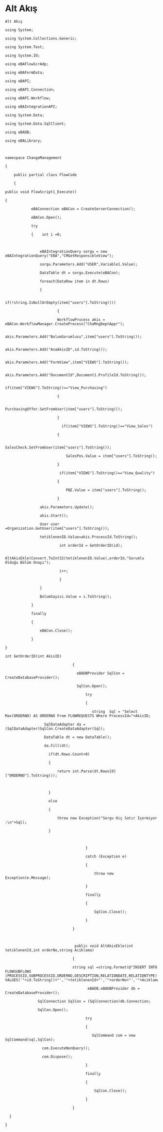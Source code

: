 # Alt Akış

	Alt Akış   

	using System; 

	using System.Collections.Generic; 

	using System.Text; 

	using System.IO; 

	using eBAFlowScrAdp; 

	using eBAFormData; 

	using eBAPI; 

	using eBAPI.Connection; 

	using eBAPI.Workflow; 

	using eBAIntegrationAPI; 

	using System.Data; 

	using System.Data.SqlClient; 

	using eBADB; 

	using eBALibrary; 

	  

	namespace ChangeManagement 

	{ 

	    public partial class FlowCode 

	    { 

	public void FlowScript1_Execute() 

	{ 

	            eBAConnection eBACon = CreateServerConnection(); 

	            eBACon.Open(); 

	            try 

	            {    int i =0;   



	                eBAIntegrationQuery sorgu = new eBAIntegrationQuery("EBA","CMGetResponsibleView"); 

	                sorgu.Parameters.Add("USER",Variable1.Value); 

	                DataTable dt = sorgu.Execute(eBACon);  

	                foreach(DataRow item in dt.Rows) 

	                { 

	                        if(!string.IsNullOrEmpty(item["users"].ToString())) 

	                        { 

	                        WorkflowProcess akis = eBACon.WorkflowManager.CreateProcess("ChaMngDeptAppr"); 

	                        akis.Parameters.Add("BolumSorumlusu",item["users"].ToString()); 

	                        akis.Parameters.Add("AnaAkisID",id.ToString()); 

	                        akis.Parameters.Add("FormView",item["VIEWS"].ToString()); 

	                        akis.Parameters.Add("DocumentId",Document1.ProfileId.ToString()); 

	                        if(item["VIEWS"].ToString()=="View_Purchasing") 

	                        { 

	                            PurchasingOffer.SetFromUser(item["users"].ToString()); 

	                        } 

	                          if(item["VIEWS"].ToString()=="View_Sales") 

	                        { 

	                            SalesCheck.SetFromUser(item["users"].ToString()); 

	                            SalesPos.Value = item["users"].ToString(); 

	                        } 

	                         if(item["VIEWS"].ToString()=="View_Quality") 

	                        {                                      

	                            PQE.Value = item["users"].ToString(); 

	                        } 

	                akis.Parameters.Update(); 

	                akis.Start(); 

	                User user =Organization.GetUser(item["users"].ToString()); 

	                tetiklenenID.Value=akis.ProcessId.ToString(); 

	                         int orderId = GetOrderID(id); 

	                         AltAkisEkle(Convert.ToInt32(tetiklenenID.Value),orderId,"Sorumlu Olduğu Bölüm Onayı"); 

	                         i++; 

	                         } 

	                } 

	                BolumSayisi.Value = i.ToString(); 

	            } 

	            finally 

	            { 

	                eBACon.Close(); 

	            }              

	} 

	int GetOrderID(int AkisID)  

	                               { 

	                                 eBADBProvider SqlCon = CreateDatabaseProvider(); 

	                                 SqlCon.Open(); 

	                                     try 

	                                     { 

	                                        string  Sql = "Select Max(ORDERNO) AS ORDERNO From FLOWREQUESTS Where ProcessId="+AkisID; 

	                  SqlDataAdapter da = (SqlDataAdapter)SqlCon.CreateDataAdapter(Sql); 

	                  DataTable dt = new DataTable(); 

	                  da.Fill(dt); 

	                    if(dt.Rows.Count>0) 

	                    { 

	                        return int.Parse(dt.Rows[0]["ORDERNO"].ToString()); 



	                    } 

	                    else 

	                    { 

	                        throw new Exception("Sorgu Hiç Satır İçermiyor :\n"+Sql); 

	                    } 



	                                     } 

	                                     catch (Exception e) 

	                                     { 

	                                         throw new Exception(e.Message); 

	                                     } 

	                                     finally 

	                                     { 

	                                         SqlCon.Close(); 

	                                     } 

	                               } 



	                                public void AltAkisEkle(int tetiklenenId,int orderNo,string Aciklama) 

	                               { 

	                               string sql =string.Format(@"INSERT INTO FLOWSUBFLOWS (PROCESSID,SUBPROCESSID,ORDERNO,DESCRIPTION,RELATIONDATE,RELATIONTYPE) VALUES('"+id.ToString()+"','"+tetiklenenId+"','"+orderNo+"','"+Aciklama+"',getdate(),'1')"); 

	                                      eBADB.eBADBProvider db = CreateDatabaseProvider(); 

	               SqlConnection SqlCon = (SqlConnection)db.Connection; 

	               SqlCon.Open(); 

	                                     try 

	                                     { 

	                                        SqlCommand com = new SqlCommand(sql,SqlCon); 

	                 com.ExecuteNonQuery(); 

	                 com.Dispose(); 

	                                     } 

	                                     finally 

	                                     { 

	                                         SqlCon.Close(); 

	                                     } 

	                               } 

	  } 

	}